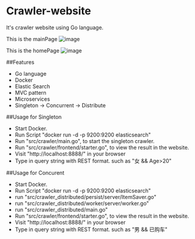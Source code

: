 # Crawler-website
It's crawler website using Go language.

This is the mainPage
![image](https://raw.githubusercontent.com/Albert-W/crawler-website/master/image/MainPage.jpg)

This is the homePage
![image](https://raw.githubusercontent.com/Albert-W/crawler-website/master/image/HomePage.jpg)

##Features
- Go language
- Docker
- Elastic Search
- MVC pattern
- Microservices
- Singleton -> Concurrent -> Distribute

##Usage for Singleton 
- Start Docker.
- Run Script "docker run -d -p 9200:9200 elasticsearch"
- Run "src/crawler/main.go", to start the singleton crawler.
- Run "src/crawler/frontend/starter.go", to view the result in the website.
- Visit "http://localhost:8888/" in your browser
- Type in query string with REST format. such as "女 && Age>20"

##Usage for Concurent
- Start Docker.
- Run Script "docker run -d -p 9200:9200 elasticsearch"
- run "src/crawler_distributed/persist/server/ItemSaver.go"
- run "src/crawler_distributed/worker/server/worker.go"
- run "src/crawler_distributed/main.go"
- Run "src/crawler/frontend/starter.go", to view the result in the website.
- Visit "http://localhost:8888/" in your browser
- Type in query string with REST format. such as "男 && 已购车"
